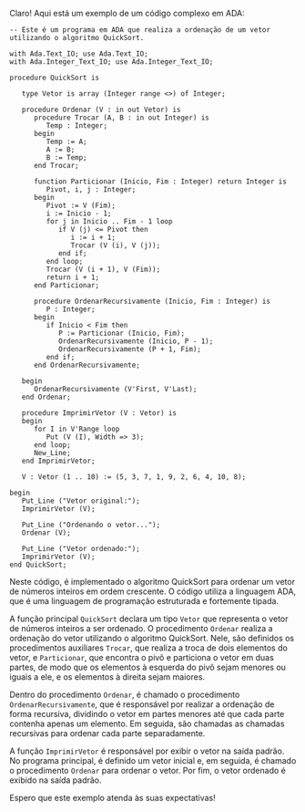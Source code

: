 Claro! Aqui está um exemplo de um código complexo em ADA:

```
-- Este é um programa em ADA que realiza a ordenação de um vetor utilizando o algoritmo QuickSort.

with Ada.Text_IO; use Ada.Text_IO;
with Ada.Integer_Text_IO; use Ada.Integer_Text_IO;

procedure QuickSort is

   type Vetor is array (Integer range <>) of Integer;

   procedure Ordenar (V : in out Vetor) is
      procedure Trocar (A, B : in out Integer) is
         Temp : Integer;
      begin
         Temp := A;
         A := B;
         B := Temp;
      end Trocar;

      function Particionar (Inicio, Fim : Integer) return Integer is
         Pivot, i, j : Integer;
      begin
         Pivot := V (Fim);
         i := Inicio - 1;
         for j in Inicio .. Fim - 1 loop
            if V (j) <= Pivot then
               i := i + 1;
               Trocar (V (i), V (j));
            end if;
         end loop;
         Trocar (V (i + 1), V (Fim));
         return i + 1;
      end Particionar;

      procedure OrdenarRecursivamente (Inicio, Fim : Integer) is
         P : Integer;
      begin
         if Inicio < Fim then
            P := Particionar (Inicio, Fim);
            OrdenarRecursivamente (Inicio, P - 1);
            OrdenarRecursivamente (P + 1, Fim);
         end if;
      end OrdenarRecursivamente;

   begin
      OrdenarRecursivamente (V'First, V'Last);
   end Ordenar;

   procedure ImprimirVetor (V : Vetor) is
   begin
      for I in V'Range loop
         Put (V (I), Width => 3);
      end loop;
      New_Line;
   end ImprimirVetor;

   V : Vetor (1 .. 10) := (5, 3, 7, 1, 9, 2, 6, 4, 10, 8);

begin
   Put_Line ("Vetor original:");
   ImprimirVetor (V);

   Put_Line ("Ordenando o vetor...");
   Ordenar (V);

   Put_Line ("Vetor ordenado:");
   ImprimirVetor (V);
end QuickSort;
```

Neste código, é implementado o algoritmo QuickSort para ordenar um vetor de números inteiros em ordem crescente. O código utiliza a linguagem ADA, que é uma linguagem de programação estruturada e fortemente tipada.

A função principal `QuickSort` declara um tipo `Vetor` que representa o vetor de números inteiros a ser ordenado. O procedimento `Ordenar` realiza a ordenação do vetor utilizando o algoritmo QuickSort. Nele, são definidos os procedimentos auxiliares `Trocar`, que realiza a troca de dois elementos do vetor, e `Particionar`, que encontra o pivô e particiona o vetor em duas partes, de modo que os elementos à esquerda do pivô sejam menores ou iguais a ele, e os elementos à direita sejam maiores.

Dentro do procedimento `Ordenar`, é chamado o procedimento `OrdenarRecursivamente`, que é responsável por realizar a ordenação de forma recursiva, dividindo o vetor em partes menores até que cada parte contenha apenas um elemento. Em seguida, são chamadas as chamadas recursivas para ordenar cada parte separadamente.

A função `ImprimirVetor` é responsável por exibir o vetor na saída padrão. No programa principal, é definido um vetor inicial e, em seguida, é chamado o procedimento `Ordenar` para ordenar o vetor. Por fim, o vetor ordenado é exibido na saída padrão.

Espero que este exemplo atenda às suas expectativas!